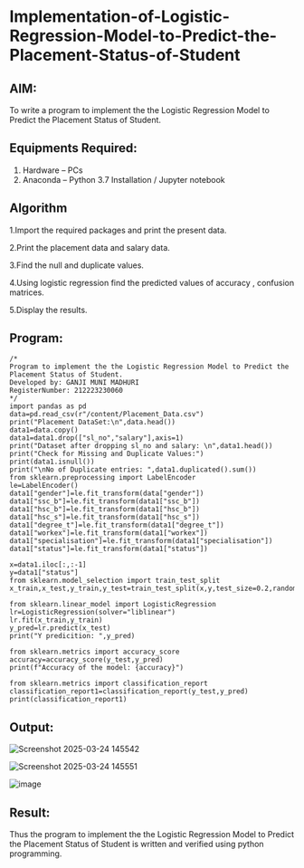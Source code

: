# Implementation-of-Logistic-Regression-Model-to-Predict-the-Placement-Status-of-Student

## AIM:
To write a program to implement the the Logistic Regression Model to Predict the Placement Status of Student.

## Equipments Required:
1. Hardware – PCs
2. Anaconda – Python 3.7 Installation / Jupyter notebook

## Algorithm
1.Import the required packages and print the present data.

2.Print the placement data and salary data.

3.Find the null and duplicate values.

4.Using logistic regression find the predicted values of accuracy , confusion matrices.

5.Display the results.

## Program:
```
/*
Program to implement the the Logistic Regression Model to Predict the Placement Status of Student.
Developed by: GANJI MUNI MADHURI
RegisterNumber: 212223230060  
*/
import pandas as pd
data=pd.read_csv(r"/content/Placement_Data.csv")
print("Placement DataSet:\n",data.head())
data1=data.copy()
data1=data1.drop(["sl_no","salary"],axis=1)
print("Dataset after dropping sl_no and salary: \n",data1.head())
print("Check for Missing and Duplicate Values:")
print(data1.isnull())
print("\nNo of Duplicate entries: ",data1.duplicated().sum())
from sklearn.preprocessing import LabelEncoder
le=LabelEncoder()
data1["gender"]=le.fit_transform(data["gender"])
data1["ssc_b"]=le.fit_transform(data1["ssc_b"]) 
data1["hsc_b"]=le.fit_transform(data1["hsc_b"]) 
data1["hsc_s"]=le.fit_transform(data1["hsc_s"]) 
data1["degree_t"]=le.fit_transform(data1["degree_t"]) 
data1["workex"]=le.fit_transform(data1["workex"]) 
data1["specialisation"]=le.fit_transform(data1["specialisation"]) 
data1["status"]=le.fit_transform(data1["status"])

x=data1.iloc[:,:-1]
y=data1["status"]
from sklearn.model_selection import train_test_split
x_train,x_test,y_train,y_test=train_test_split(x,y,test_size=0.2,random_state=0)

from sklearn.linear_model import LogisticRegression
lr=LogisticRegression(solver="liblinear")
lr.fit(x_train,y_train)
y_pred=lr.predict(x_test)
print("Y predicition: ",y_pred)

from sklearn.metrics import accuracy_score
accuracy=accuracy_score(y_test,y_pred)
print(f"Accuracy of the model: {accuracy}")

from sklearn.metrics import classification_report
classification_report1=classification_report(y_test,y_pred)
print(classification_report1)

```

## Output:
![Screenshot 2025-03-24 145542](https://github.com/user-attachments/assets/959c9f22-a36e-47c2-be58-4fe705f83998)

![Screenshot 2025-03-24 145551](https://github.com/user-attachments/assets/161f53e1-ff99-4a63-b542-562a98e4d64e)

![image](https://github.com/user-attachments/assets/ec6cf7d3-1667-43f1-80c8-3d27859bfed8)



## Result:
Thus the program to implement the the Logistic Regression Model to Predict the Placement Status of Student is written and verified using python programming.
